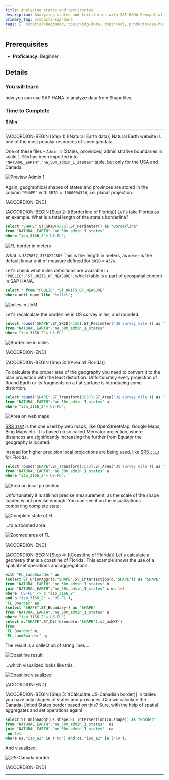```yaml
---
title: Analyzing states and territories
description: Analyzing states and territories with SAP HANA Geospatial at SAPPHIRENOW 2018
primary_tag: products>sap-hana
tags: [  tutorial>beginner, topic>big-data, topic>sql, products>sap-hana, products>sap-hana\,-express-edition ]
---
```


## Prerequisites  
 - **Proficiency:** Beginner

## Details
### You will learn  
how you can use SAP HANA to analyze data from Shapefiles.

### Time to Complete
**5 Min**

---

[ACCORDION-BEGIN [Step 1: ](Natural Earth data)]
Natural Earth website is one of the most popular resources of open geodata.

One of these files - `Admin 1` (States, provinces) administrative boundaries in scale `1:50m` has been imported into `"NATURAL_EARTH"."ne_50m_admin_1_states"` table, but only for the USA and Canada.

![Preview Admin 1](geosaphire3010.jpg)

Again, geographical shapes of states and provinces are stored in the column `"SHAPE"` with `SRID = 1000004326`, i.e. planar projection.

[ACCORDION-END]

[ACCORDION-BEGIN [Step 2: ](Borderline of Florida)]
Let's take Florida as an example. What is a total length of the state's borderline?

```sql
select "SHAPE".ST_SRID(4326).ST_Perimeter() as "Borderline"
from "NATURAL_EARTH"."ne_50m_admin_1_states"
where "iso_3166_2"='US-FL';
```

![FL border in meters](geosaphire3020.jpg)

What is `3875857,373022288`? This is the length in meters, as `meter` is the default linear unit of measure defined for `SRID` = `4326`.

Let's check what miles definitions are available in `"PUBLIC"."ST_UNITS_OF_MEASURE"`, which table is a part of geospatial content in SAP HANA.

```sql
select * from "PUBLIC"."ST_UNITS_OF_MEASURE"
where unit_name like '%mile%';
```

![miles in UoM](geosaphire3030.jpg)

Let's recalculate the borderline in US survey miles, and rounded.

```sql
select round("SHAPE".ST_SRID(4326).ST_Perimeter('US survey mile')) as "Borderline"
from "NATURAL_EARTH"."ne_50m_admin_1_states"
where "iso_3166_2"='US-FL'
```

![Borderline in miles](geosaphire3040.jpg)

[ACCORDION-END]


[ACCORDION-BEGIN [Step 3: ](Area of Florida)]

To calculate the proper area of the geography you need to convert it to the plan projection with the least distortion. Unfortunately every projection of Round Earth or its fragments on a flat surface is introducing some distortion.

```sql
select round("SHAPE".ST_Transform(3857).ST_Area('US survey mile')) as "Area"
from "NATURAL_EARTH"."ne_50m_admin_1_states" a
where "iso_3166_2"='US-FL';
```

![Area on web maps](geosaphire3050.jpg)

[SRS `3857`](https://epsg.io/3857) is the one used by web maps, like OpenStreetMap, Google Maps, Bing Maps etc. It is based on so called Mercator projection, where distances are significantly increasing the further from Equator the geography is located.

Instead for higher precision local projections are being used, like [SRS `3513`](https://epsg.io/3513) for Florida.

```sql
select round("SHAPE".ST_Transform(3513).ST_Area('US survey mile')) as "Area"
from "NATURAL_EARTH"."ne_50m_admin_1_states" a
where "iso_3166_2"='US-FL';
```

![Area on local projection](geosaphire3060.jpg)

Unfortunately it is still not precise measurement, as the scale of the shape loaded is not precise enough. You can see it on the visualizations comparing complete state:

![Complete state of FL](geosaphire3080.jpg)

 ...to a zoomed area:

![Zoomed area of FL](geosaphire3070.jpg)

[ACCORDION-END]

[ACCORDION-BEGIN [Step 4: ](Coastline of Florida)]
Let's calculate a geometry that is a coastline of Florida. This example shows the use of a spatial set operations and aggregations.

```sql
with "FL_LandBoarder" as
(select ST_unionAggr(b."SHAPE".ST_Intersection(c."SHAPE")) as "SHAPE"
from "NATURAL_EARTH"."ne_50m_admin_1_states" b
join "NATURAL_EARTH"."ne_50m_admin_1_states" c on 1=1
where 'US-FL' <> c."iso_3166_2"
and b."iso_3166_2" = 'US-FL'),
"FL_Boarder" as
(select "SHAPE".ST_Boundary() as "SHAPE"
from "NATURAL_EARTH"."ne_50m_admin_1_states" a
where "iso_3166_2"='US-FL')
select m."SHAPE".ST_Difference(n."SHAPE").st_asWKT()
from
"FL_Boarder" m,
"FL_LandBoarder" n;
```

The result is a collection of string lines...

![Coastline result](geosaphire3090.jpg)

...which visualized looks like this.

![Coastline visualized](geosaphire3100.jpg)


[ACCORDION-END]

[ACCORDION-BEGIN [Step 5: ](Calculate US-Canadian border)]
In tables you have only shapes of states and provinces. Can we calculate the Canada–United States border based on this? Sure, with the help of spatial aggregates and set operations again!

```sql
select ST_UnionAggr(us.shape.ST_Intersection(ca.shape)) as "Border"
from "NATURAL_EARTH"."ne_50m_admin_1_states"  us
join "NATURAL_EARTH"."ne_50m_admin_1_states"  ca
 on 1=1
where us."iso_a2" in ('US') and ca."iso_a2" in ('CA');
```

And visualized.

![US-Canada border](geosaphire3110.jpg)

[ACCORDION-END]

---
